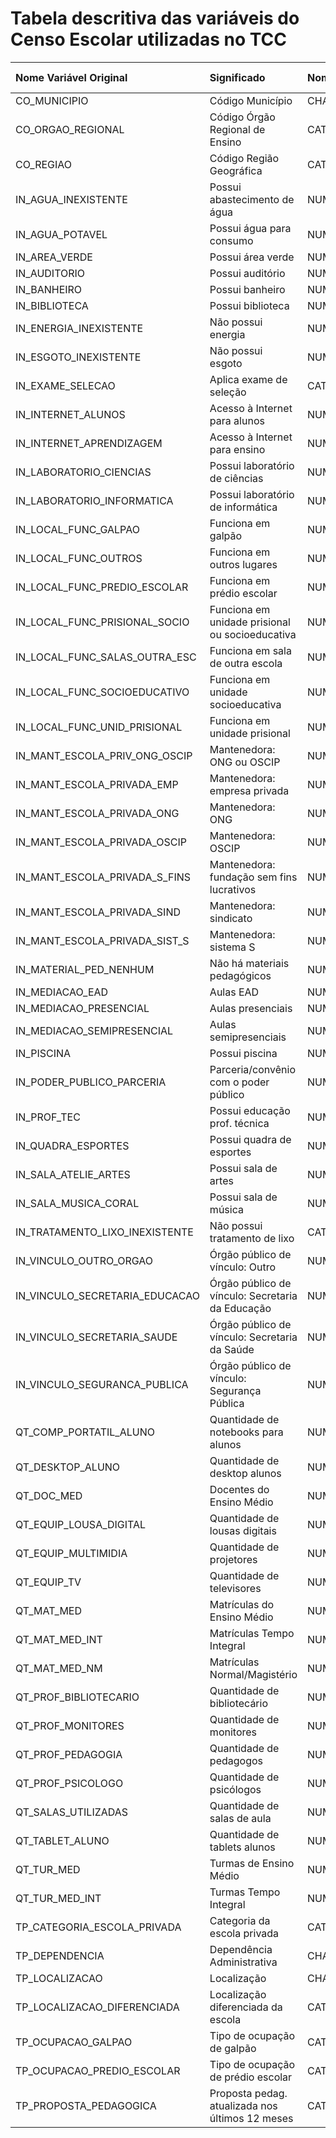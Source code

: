 # Tabela descritiva das variáveis do Censo Escolar utilizadas no TCC

| Nome Variável Original         | Significado                                      | Nome Variável Tratada                | Tipo Tratada   | Estatística   | Origem   |
|:-------------------------------|:-------------------------------------------------|:-------------------------------------|:---------------|:--------------|:---------|
| CO_MUNICIPIO                   | Código Município                                 | CHA_CO_MUNICIPIO                     | Categórica     | n/a           | Escolar  |
| CO_ORGAO_REGIONAL              | Código Órgão Regional de Ensino                  | CAT_MODE_ORGAO_REGIONAL              | Categórica     | Moda          | Escolar  |
| CO_REGIAO                      | Código Região Geográfica                         | CAT_MODE_REGIAO                      | Categórica     | Moda          | Escolar  |
| IN_AGUA_INEXISTENTE            | Possui abastecimento de água                     | NUM_PERC_AGUA_INEXISTENTE            | Numérica       | Porcentagem   | Escolar  |
| IN_AGUA_POTAVEL                | Possui água para consumo                         | NUM_PERC_AGUA_POTAVEL                | Numérica       | Porcentagem   | Escolar  |
| IN_AREA_VERDE                  | Possui área verde                                | NUM_PERC_AREA_VERDE                  | Numérica       | Porcentagem   | Escolar  |
| IN_AUDITORIO                   | Possui auditório                                 | NUM_PERC_AUDITORIO                   | Numérica       | Porcentagem   | Escolar  |
| IN_BANHEIRO                    | Possui banheiro                                  | NUM_PERC_BANHEIRO                    | Numérica       | Porcentagem   | Escolar  |
| IN_BIBLIOTECA                  | Possui biblioteca                                | NUM_PERC_BIBLIOTECA                  | Numérica       | Porcentagem   | Escolar  |
| IN_ENERGIA_INEXISTENTE         | Não possui energia                               | NUM_PERC_ENERGIA_INEXISTENTE         | Numérica       | Porcentagem   | Escolar  |
| IN_ESGOTO_INEXISTENTE          | Não possui esgoto                                | NUM_PERC_ESGOTO_INEXISTENTE          | Numérica       | Porcentagem   | Escolar  |
| IN_EXAME_SELECAO               | Aplica exame de seleção                          | CAT_MODE_EXAME_SELECAO               | Categórica     | Moda          | Escolar  |
| IN_INTERNET_ALUNOS             | Acesso à Internet para alunos                    | NUM_PERC_INTERNET_ALUNOS             | Numérica       | Porcentagem   | Escolar  |
| IN_INTERNET_APRENDIZAGEM       | Acesso à Internet para ensino                    | NUM_PERC_INTERNET_APRENDIZAGEM       | Numérica       | Porcentagem   | Escolar  |
| IN_LABORATORIO_CIENCIAS        | Possui laboratório de ciências                   | NUM_PERC_LABORATORIO_CIENCIAS        | Numérica       | Porcentagem   | Escolar  |
| IN_LABORATORIO_INFORMATICA     | Possui laboratório de informática                | NUM_PERC_LABORATORIO_INFORMATICA     | Numérica       | Porcentagem   | Escolar  |
| IN_LOCAL_FUNC_GALPAO           | Funciona em galpão                               | NUM_PERC_LOCAL_FUNC_GALPAO           | Numérica       | Porcentagem   | Escolar  |
| IN_LOCAL_FUNC_OUTROS           | Funciona em outros lugares                       | NUM_PERC_LOCAL_FUNC_OUTROS           | Numérica       | Porcentagem   | Escolar  |
| IN_LOCAL_FUNC_PREDIO_ESCOLAR   | Funciona em prédio escolar                       | NUM_PERC_LOCAL_FUNC_PREDIO_ESCOLAR   | Numérica       | Porcentagem   | Escolar  |
| IN_LOCAL_FUNC_PRISIONAL_SOCIO  | Funciona em unidade prisional ou socioeducativa  | NUM_PERC_LOCAL_FUNC_PRISIONAL_SOCIO  | Numérica       | Porcentagem   | Escolar  |
| IN_LOCAL_FUNC_SALAS_OUTRA_ESC  | Funciona em sala de outra escola                 | NUM_PERC_LOCAL_FUNC_SALAS_OUTRA_ESC  | Numérica       | Porcentagem   | Escolar  |
| IN_LOCAL_FUNC_SOCIOEDUCATIVO   | Funciona em unidade socioeducativa               | NUM_PERC_LOCAL_FUNC_SOCIOEDUCATIVO   | Numérica       | Porcentagem   | Escolar  |
| IN_LOCAL_FUNC_UNID_PRISIONAL   | Funciona em unidade prisional                    | NUM_PERC_LOCAL_FUNC_UNID_PRISIONAL   | Numérica       | Porcentagem   | Escolar  |
| IN_MANT_ESCOLA_PRIV_ONG_OSCIP  | Mantenedora: ONG ou OSCIP                        | NUM_PERC_MANT_ESCOLA_PRIV_ONG_OSCIP  | Numérica       | Porcentagem   | Escolar  |
| IN_MANT_ESCOLA_PRIVADA_EMP     | Mantenedora: empresa privada                     | NUM_PERC_MANT_ESCOLA_PRIVADA_EMP     | Numérica       | Porcentagem   | Escolar  |
| IN_MANT_ESCOLA_PRIVADA_ONG     | Mantenedora: ONG                                 | NUM_PERC_MANT_ESCOLA_PRIVADA_ONG     | Numérica       | Porcentagem   | Escolar  |
| IN_MANT_ESCOLA_PRIVADA_OSCIP   | Mantenedora: OSCIP                               | NUM_PERC_MANT_ESCOLA_PRIVADA_OSCIP   | Numérica       | Porcentagem   | Escolar  |
| IN_MANT_ESCOLA_PRIVADA_S_FINS  | Mantenedora: fundação sem fins lucrativos        | NUM_PERC_MANT_ESCOLA_PRIVADA_S_FINS  | Numérica       | Porcentagem   | Escolar  |
| IN_MANT_ESCOLA_PRIVADA_SIND    | Mantenedora: sindicato                           | NUM_PERC_MANT_ESCOLA_PRIVADA_SIND    | Numérica       | Porcentagem   | Escolar  |
| IN_MANT_ESCOLA_PRIVADA_SIST_S  | Mantenedora: sistema S                           | NUM_PERC_MANT_ESCOLA_PRIVADA_SIST_S  | Numérica       | Porcentagem   | Escolar  |
| IN_MATERIAL_PED_NENHUM         | Não há materiais pedagógicos                     | NUM_PERC_MATERIAL_PED_NENHUM         | Numérica       | Porcentagem   | Escolar  |
| IN_MEDIACAO_EAD                | Aulas EAD                                        | NUM_PERC_MEDIACAO_EAD                | Numérica       | Porcentagem   | Escolar  |
| IN_MEDIACAO_PRESENCIAL         | Aulas presenciais                                | NUM_PERC_MEDIACAO_PRESENCIAL         | Numérica       | Porcentagem   | Escolar  |
| IN_MEDIACAO_SEMIPRESENCIAL     | Aulas semipresenciais                            | NUM_PERC_MEDIACAO_SEMIPRESENCIAL     | Numérica       | Porcentagem   | Escolar  |
| IN_PISCINA                     | Possui piscina                                   | NUM_PERC_PISCINA                     | Numérica       | Porcentagem   | Escolar  |
| IN_PODER_PUBLICO_PARCERIA      | Parceria/convênio com o poder público            | NUM_PERC_PODER_PUBLICO_PARCERIA      | Numérica       | Porcentagem   | Escolar  |
| IN_PROF_TEC                    | Possui educação prof. técnica                    | NUM_PERC_PROF_TEC                    | Numérica       | Porcentagem   | Escolar  |
| IN_QUADRA_ESPORTES             | Possui quadra de esportes                        | NUM_PERC_QUADRA_ESPORTES             | Numérica       | Porcentagem   | Escolar  |
| IN_SALA_ATELIE_ARTES           | Possui sala de artes                             | NUM_PERC_SALA_ATELIE_ARTES           | Numérica       | Porcentagem   | Escolar  |
| IN_SALA_MUSICA_CORAL           | Possui sala de música                            | NUM_PERC_SALA_MUSICA_CORAL           | Numérica       | Porcentagem   | Escolar  |
| IN_TRATAMENTO_LIXO_INEXISTENTE | Não possui tratamento de lixo                    | CAT_MODE_TRATAMENTO_LIXO_INEXISTENTE | Categórica     | Moda          | Escolar  |
| IN_VINCULO_OUTRO_ORGAO         | Órgão público de vínculo: Outro                  | NUM_PERC_VINCULO_OUTRO_ORGAO         | Numérica       | Porcentagem   | Escolar  |
| IN_VINCULO_SECRETARIA_EDUCACAO | Órgão público de vínculo: Secretaria da Educação | NUM_PERC_VINCULO_SECRETARIA_EDUCACAO | Numérica       | Porcentagem   | Escolar  |
| IN_VINCULO_SECRETARIA_SAUDE    | Órgão público de vínculo: Secretaria da Saúde    | NUM_PERC_VINCULO_SECRETARIA_SAUDE    | Numérica       | Porcentagem   | Escolar  |
| IN_VINCULO_SEGURANCA_PUBLICA   | Órgão público de vínculo: Segurança Pública      | NUM_PERC_VINCULO_SEGURANCA_PUBLICA   | Numérica       | Porcentagem   | Escolar  |
| QT_COMP_PORTATIL_ALUNO         | Quantidade de notebooks para alunos              | NUM_MEAN_COMP_PORTATIL_ALUNO         | Numérica       | Média         | Escolar  |
| QT_DESKTOP_ALUNO               | Quantidade de desktop alunos                     | NUM_MEAN_DESKTOP_ALUNO               | Numérica       | Média         | Escolar  |
| QT_DOC_MED                     | Docentes do Ensino Médio                         | NUM_MEAN_DOC_MED                     | Numérica       | Média         | Escolar  |
| QT_EQUIP_LOUSA_DIGITAL         | Quantidade de lousas digitais                    | NUM_MEAN_EQUIP_LOUSA_DIGITAL         | Numérica       | Média         | Escolar  |
| QT_EQUIP_MULTIMIDIA            | Quantidade de projetores                         | NUM_MEAN_EQUIP_MULTIMIDIA            | Numérica       | Média         | Escolar  |
| QT_EQUIP_TV                    | Quantidade de televisores                        | NUM_MEAN_EQUIP_TV                    | Numérica       | Média         | Escolar  |
| QT_MAT_MED                     | Matrículas do Ensino Médio                       | NUM_MEAN_MAT_MED                     | Numérica       | Média         | Escolar  |
| QT_MAT_MED_INT                 | Matrículas Tempo Integral                        | NUM_MEAN_MAT_MED_INT                 | Numérica       | Média         | Escolar  |
| QT_MAT_MED_NM                  | Matrículas Normal/Magistério                     | NUM_MEAN_MAT_MED_NM                  | Numérica       | Média         | Escolar  |
| QT_PROF_BIBLIOTECARIO          | Quantidade de bibliotecário                      | NUM_MEAN_PROF_BIBLIOTECARIO          | Numérica       | Média         | Escolar  |
| QT_PROF_MONITORES              | Quantidade de monitores                          | NUM_MEAN_PROF_MONITORES              | Numérica       | Média         | Escolar  |
| QT_PROF_PEDAGOGIA              | Quantidade de pedagogos                          | NUM_MEAN_PROF_PSICOLOGO              | Numérica       | Média         | Escolar  |
| QT_PROF_PSICOLOGO              | Quantidade de psicólogos                         | NUM_MEAN_PROF_PEDAGOGIA              | Numérica       | Média         | Escolar  |
| QT_SALAS_UTILIZADAS            | Quantidade de salas de aula                      | NUM_MEAN_SALAS_UTILIZADAS            | Numérica       | Média         | Escolar  |
| QT_TABLET_ALUNO                | Quantidade de tablets alunos                     | NUM_MEAN_TABLET_ALUNO                | Numérica       | Média         | Escolar  |
| QT_TUR_MED                     | Turmas de Ensino Médio                           | NUM_MEAN_TUR_MED                     | Numérica       | Média         | Escolar  |
| QT_TUR_MED_INT                 | Turmas Tempo Integral                            | NUM_MEAN_TUR_MED_INT                 | Numérica       | Média         | Escolar  |
| TP_CATEGORIA_ESCOLA_PRIVADA    | Categoria da escola privada                      | CAT_MODE_CATEGORIA_ESCOLA_PRIVADA    | Categórica     | Moda          | Escolar  |
| TP_DEPENDENCIA                 | Dependência Administrativa                       | CHA_DEPENDENCIA                      | Categórica     | n/a           | Escolar  |
| TP_LOCALIZACAO                 | Localização                                      | CHA_LOCALIZACAO                      | Categórica     | n/a           | Escolar  |
| TP_LOCALIZACAO_DIFERENCIADA    | Localização diferenciada da escola               | CAT_MODE_LOCALIZACAO_DIFERENCIADA    | Categórica     | Moda          | Escolar  |
| TP_OCUPACAO_GALPAO             | Tipo de ocupação de galpão                       | CAT_MODE_OCUPACAO_GALPAO             | Categórica     | Moda          | Escolar  |
| TP_OCUPACAO_PREDIO_ESCOLAR     | Tipo de ocupação de prédio escolar               | CAT_MODE_OCUPACAO_PREDIO_ESCOLAR     | Categórica     | Moda          | Escolar  |
| TP_PROPOSTA_PEDAGOGICA         | Proposta pedag. atualizada nos últimos 12 meses  | CAT_MODE_PROPOSTA_PEDAGOGICA         | Categórica     | Moda          | Escolar  |